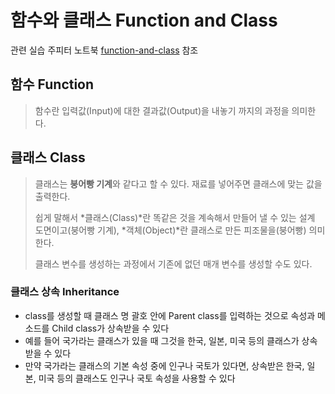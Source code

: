 # 함수와 클래스 Function and Class

관련 실습 주피터 노트북 [function-and-class](https://github.com/wonkwonlee/likelion-k-digital-training-AI/blob/main/Intro-to-Python/function-and-class.ipynb) 참조

## 함수 Function
> 함수란 입력값(Input)에 대한 결과값(Output)을 내놓기 까지의 과정을 의미한다.

## 클래스 Class
> 클래스는 **붕어빵 기계**와 같다고 할 수 있다. 재료를 넣어주면 클래스에 맞는 값을 출력한다.
>
> 쉽게 말해서 *클래스(Class)*란 똑같은 것을 계속해서 만들어 낼 수 있는 설계 도면이고(붕어빵 기계), *객체(Object)*란 클래스로 만든 피조물을(붕어빵) 의미한다.
>
> 클래스 변수를 생성하는 과정에서 기존에 없던 매개 변수를 생성할 수도 있다.

### 클래스 상속 Inheritance
* class를 생성할 때 클래스 명 괄호 안에 Parent class를 입력하는 것으로 속성과 메소드를 Child class가 상속받을 수 있다
* 예를 들어 국가라는 클래스가 있을 때 그것을 한국, 일본, 미국 등의 클래스가 상속받을 수 있다
* 만약 국가라는 클래스의 기본 속성 중에 인구나 국토가 있다면, 상속받은 한국, 일본, 미국 등의 클래스도 인구나 국토 속성을 사용할 수 있다


<!-- 함수&클래스 부터

-->
